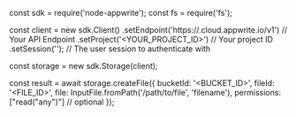 const sdk = require('node-appwrite');
const fs = require('fs');

const client = new sdk.Client()
    .setEndpoint('https://<REGION>.cloud.appwrite.io/v1') // Your API Endpoint
    .setProject('<YOUR_PROJECT_ID>') // Your project ID
    .setSession(''); // The user session to authenticate with

const storage = new sdk.Storage(client);

const result = await storage.createFile({
    bucketId: '<BUCKET_ID>',
    fileId: '<FILE_ID>',
    file: InputFile.fromPath('/path/to/file', 'filename'),
    permissions: ["read("any")"] // optional
});
